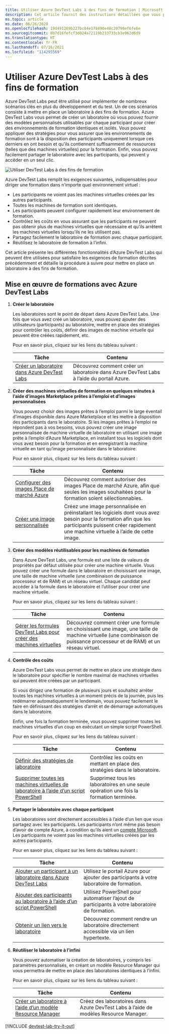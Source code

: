 ```yaml
---
title: Utiliser Azure DevTest Labs à des fins de formation | Microsoft Docs
description: Cet article fournit des instructions détaillées que vous pouvez suivre pour configurer un lab de formation dans Azure DevTest Labs.
ms.topic: article
ms.date: 06/26/2020
ms.openlocfilehash: 19d491269b227bc04e178490e48c20790ef6fe8e
ms.sourcegitcommit: 8b7d16fefcf3d024a72119b233733cb3e962d6d9
ms.translationtype: HT
ms.contentlocale: fr-FR
ms.lasthandoff: 07/16/2021
ms.locfileid: "114295569"
---
```

# <a name="use-azure-devtest-labs-for-training"></a>Utiliser Azure DevTest Labs à des fins de formation
Azure DevTest Labs peut être utilisé pour implémenter de nombreux scénarios clés en plus du développement et du test. Un de ces scénarios consiste à mettre en place un laboratoire à des fins de formation. Azure DevTest Labs vous permet de créer un laboratoire où vous pouvez fournir des modèles personnalisés utilisables par chaque participant pour créer des environnements de formation identiques et isolés. Vous pouvez appliquer des stratégies pour vous assurer que les environnements de formation sont à la disposition des participants uniquement lorsque ces derniers en ont besoin et qu’ils contiennent suffisamment de ressources (telles que des machines virtuelles) pour la formation. Enfin, vous pouvez facilement partager le laboratoire avec les participants, qui peuvent y accéder en un seul clic.

![Utiliser DevTest Labs à des fins de formation](./media/devtest-lab-training-lab/devtest-lab-training.png)

Azure DevTest Labs remplit les exigences suivantes, indispensables pour diriger une formation dans n’importe quel environnement virtuel : 

* Les participants ne voient pas les machines virtuelles créées par les autres participants.
* Toutes les machines de formation sont identiques.
* Les participants peuvent configurer rapidement leur environnement de formation.
* Contrôlez les coûts en vous assurant que les participants ne peuvent pas obtenir plus de machines virtuelles que nécessaire et qu’ils arrêtent les machines virtuelles lorsqu’ils ne les utilisent pas.
* Partagez facilement le laboratoire de formation avec chaque participant.
* Réutilisez le laboratoire de formation à l’infini.

Cet article présente les différentes fonctionnalités d’Azure DevTest Labs qui peuvent être utilisées pour satisfaire les exigences de formation décrites précédemment et détaille la procédure à suivre pour mettre en place un laboratoire à des fins de formation.  

## <a name="implementing-training-with-azure-devtest-labs"></a>Mise en œuvre de formations avec Azure DevTest Labs
1. **Créer le laboratoire** 
   
    Les laboratoires sont le point de départ dans Azure DevTest Labs. Une fois que vous avez créé un laboratoire, vous pouvez ajouter des utilisateurs (participants) au laboratoire, mettre en place des stratégies pour contrôler les coûts, définir des images de machine virtuelle qui peuvent être créées rapidement, etc.   
   
    Pour en savoir plus, cliquez sur les liens du tableau suivant :
   
   | Tâche | Contenu |
   | --- | --- |
   | [Créer un laboratoire dans Azure DevTest Labs](devtest-lab-create-lab.md) |Découvrez comment créer un laboratoire dans Azure DevTest Labs à l’aide du portail Azure. |
2. **Créer des machines virtuelles de formation en quelques minutes à l’aide d’images Marketplace prêtes à l’emploi et d’images personnalisées** 
   
    Vous pouvez choisir des images prêtes à l’emploi parmi le large éventail d’images disponible dans Azure Marketplace et les mettre à disposition des participants dans le laboratoire. Si les images prêtes à l’emploi ne répondent pas à vos besoins, vous pouvez créer une image personnalisée de machine virtuelle de laboratoire en utilisant une image prête à l’emploi d’Azure Marketplace, en installant tous les logiciels dont vous avez besoin pour la formation et en enregistrant la machine virtuelle en tant qu’image personnalisée dans le laboratoire. 
   
    Pour en savoir plus, cliquez sur les liens du tableau suivant :
   
   | Tâche | Contenu |
   | --- | --- |
   | [Configurer des images Place de marché Azure](devtest-lab-configure-marketplace-images.md) |Découvrez comment autoriser des images Place de marché Azure, afin que seules les images souhaitées pour la formation soient sélectionnables. |
   | [Créer une image personnalisée](devtest-lab-create-template.md) |Créez une image personnalisée en préinstallant les logiciels dont vous avez besoin pour la formation afin que les participants puissent créer rapidement une machine virtuelle à l’aide de cette image. |
3. **Créer des modèles réutilisables pour les machines de formation** 
   
    Dans Azure DevTest Labs, une formule est une liste de valeurs de propriétés par défaut utilisée pour créer une machine virtuelle. Vous pouvez créer une formule dans le laboratoire en choisissant une image, une taille de machine virtuelle (une combinaison de puissance processeur et de RAM) et un réseau virtuel. Chaque candidat peut accéder à la formule dans le laboratoire et l’utiliser pour créer une machine virtuelle. 
   
    Pour en savoir plus, cliquez sur les liens du tableau suivant :
   
   | Tâche | Contenu |
   | --- | --- |
   | [Gérer les formules DevTest Labs pour créer des machines virtuelles](devtest-lab-manage-formulas.md) |Découvrez comment créer une formule en choisissant une image, une taille de machine virtuelle (une combinaison de puissance processeur et de RAM) et un réseau virtuel. |
4. **Contrôle des coûts**
   
    Azure DevTest Labs vous permet de mettre en place une stratégie dans le laboratoire pour spécifier le nombre maximal de machines virtuelles qui peuvent être créées par un participant. 
   
    Si vous dirigez une formation de plusieurs jours et souhaitez arrêter toutes les machines virtuelles à un moment précis de la journée, puis les redémarrer automatiquement le lendemain, vous pouvez facilement le faire en définissant des stratégies d’arrêt et de démarrage automatiques dans le laboratoire. 
   
    Enfin, une fois la formation terminée, vous pouvez supprimer toutes les machines virtuelles d’un coup en exécutant un simple script PowerShell. 
   
    Pour en savoir plus, cliquez sur les liens du tableau suivant :
   
   | Tâche | Contenu |
   | --- | --- |
   | [Définir des stratégies de laboratoire](devtest-lab-set-lab-policy.md) |Contrôlez les coûts en mettant en place des stratégies dans le laboratoire. |
   | [Supprimer toutes les machines virtuelles de laboratoire à l’aide d’un script PowerShell](/azure/devtest-labs/devtest-lab-faq#how-do-i-automate-the-process-of-deleting-all-the-vms-in-my-lab) |Supprimez tous les laboratoires en une seule opération une fois la formation terminée. |
5. **Partager le laboratoire avec chaque participant**
   
    Les laboratoires sont directement accessibles à l’aide d’un lien que vous partagez avec les participants. Les participants n’ont même pas besoin d’avoir de compte Azure, à condition qu’ils aient un [compte Microsoft](/azure/devtest-labs/devtest-lab-faq#what-is-a-microsoft-account). Les participants ne voient pas les machines virtuelles créées par les autres participants.  
   
    Pour en savoir plus, cliquez sur les liens du tableau suivant :
   
   | Tâche | Contenu |
   | --- | --- |
   | [Ajouter un participant à un laboratoire dans Azure DevTest Labs](devtest-lab-add-devtest-user.md) |Utilisez le portail Azure pour ajouter des participants à votre laboratoire de formation. |
   | [Ajouter des participants au laboratoire à l’aide d’un script PowerShell](devtest-lab-add-devtest-user.md#add-an-external-user-to-a-lab-using-powershell) |Utilisez PowerShell pour automatiser l’ajout de participants à votre laboratoire de formation. |
   | [Obtenir un lien vers le laboratoire](/azure/devtest-labs/devtest-lab-faq#how-do-i-share-a-direct-link-to-my-lab) |Découvrez comment rendre un laboratoire directement accessible via un lien hypertexte. |
6. **Réutiliser le laboratoire à l’infini** 
   
    Vous pouvez automatiser la création de laboratoires, y compris les paramètres personnalisés, en créant un modèle Resource Manager qui vous permettra de mettre en place des laboratoires identiques à l’infini. 
   
    Pour en savoir plus, cliquez sur les liens du tableau suivant :
   
   | Tâche | Contenu |
   | --- | --- |
   | [Créer un laboratoire à l’aide d’un modèle Resource Manager](/azure/devtest-labs/devtest-lab-faq#how-do-i-create-a-lab-from-a-resource-manager-template) |Créez des laboratoires dans Azure DevTest Labs à l’aide de modèles Resource Manager. |

[!INCLUDE [devtest-lab-try-it-out](../../includes/devtest-lab-try-it-out.md)]